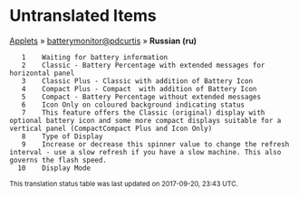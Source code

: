 # Untranslated Items
[Applets](../../../README.md) &#187; [batterymonitor@pdcurtis](../README.md) &#187; **Russian (ru)**

       1	Waiting for battery information
       2	Classic - Battery Percentage with extended messages for horizontal panel
       3	Classic Plus - Classic with addition of Battery Icon
       4	Compact Plus - Compact  with addition of Battery Icon
       5	Compact - Battery Percentage without extended messages
       6	Icon Only on coloured background indicating status
       7	This feature offers the Classic (original) display with optional battery icon and some more compact displays suitable for a vertical panel (CompactCompact Plus and Icon Only)
       8	Type of Display
       9	Increase or decrease this spinner value to change the refresh interval - use a slow refresh if you have a slow machine. This also governs the flash speed.
      10	Display Mode

<sup>This translation status table was last updated on 2017-09-20, 23:43 UTC.</sup>
